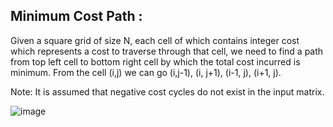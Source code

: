 ## Minimum Cost Path :
Given a square grid of size N, each cell of which contains integer cost which represents a cost to traverse through that cell, we need to find a path from top left cell to bottom right cell by which the total cost incurred is minimum.
From the cell (i,j) we can go (i,j-1), (i, j+1), (i-1, j), (i+1, j). 

Note: It is assumed that negative cost cycles do not exist in the input matrix.

![image](https://user-images.githubusercontent.com/23376002/165238630-5a1bb7f2-3955-4b0e-9cb6-cae9d4c863a9.png)


